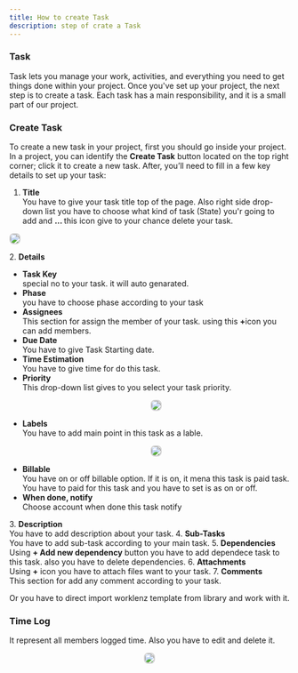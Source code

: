 ```yaml
---
title: How to create Task
description: step of crate a Task
---
```


### Task

Task lets you manage your work, activities, and everything you need to get things done within your project. Once you've set up your project, the next step is to create a task. Each task has a main responsibility, and it is a small part of our project.

### Create Task

To create a new task in your project, first you should go inside your project. In a project, you can identify the **Create Task** button located on the top right corner; click it to create a new task. After, you’ll need to fill in a few key details to set up your task:

1. <b>Title</b><br> You have to give your task title top of the page. Also right side drop-down list you have to choose what kind of task (State) you'r going to add and <b>... </b> this icon give to your chance delete your task. <p align ="center">
<img src="/task_choose.png" style="border: 2px solid #D4d4d4; border-radius: 8px;  ">
</p>
2. <b>Details</b>
<ul>
<li><b>Task Key</b><br>special no to your task. it will auto genarated.</li>
   <li><b>Phase</b><br> you have to choose phase according to your task </li>
   <li><b>Assignees</b><br>This section for assign the member of your task. using this <b>+</b>icon you can add members. </li>
   <li><b>Due Date</b><br>You have to give Task Starting date.</li>
   <li><b>Time Estimation</b><br> You have to give time for do this task.</li>
   <li><b>Priority</b><br>This drop-down list gives to you select your task priority.<p align ="center">
<img src="/priority_list.png" style="border: 2px solid #D4d4d4; border-radius: 8px;  ">
</p> </li>
   <li><b>Labels</b><br> You have to add main point in this task as a lable.<p align ="center">
<img src="/lable.png" style="border: 2px solid #D4d4d4; border-radius: 8px;  ">
</p></li>
   <li><b>Billable</b><br> You have on or off billable option. If it is on, it mena this task is paid task. You have to paid for this task and you have to set is as on or off. </li>
   <li><b>When done, notify</b><br>Choose account when done this task notify</li>
    </ul>
3. <b>Description</b><br>You have to add description about your task.
4. <b>Sub-Tasks</b><br> You have to add sub-task according to your main task.
5. <b>Dependencies</b><br> Using <b>+ Add new dependency</b> button you have to add dependece task to this task. also you have to delete dependencies.
6. <b> Attachments</b> <br>Using <b>+</b> icon you have to attach files want to your task.
7. <b>Comments</b> <br> This section for add any comment according to your task.

Or you have to direct import worklenz template from library and work with it.

### Time Log

It represent all members logged time. Also you have to edit and delete it.

<p align ="center">
<img src="/time_log.png" style="border: 2px solid #D4d4d4; border-radius: 8px;  ">
</p>
